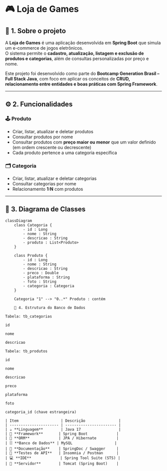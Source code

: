 # 🎮 Loja de Games

## 🧩 1. Sobre o projeto

A **Loja de Games** é uma aplicação desenvolvida em **Spring Boot** que simula um e-commerce de jogos eletrônicos.  
O sistema permite o **cadastro, atualização, listagem e exclusão de produtos e categorias**, além de consultas personalizadas por preço e nome.

Este projeto foi desenvolvido como parte do **Bootcamp Generation Brasil – Full Stack Java**, com foco em aplicar os conceitos de **CRUD, relacionamento entre entidades e boas práticas com Spring Framework**.

---

## ⚙️ 2. Funcionalidades

### 🕹️ Produto
- Criar, listar, atualizar e deletar produtos  
- Consultar produtos por nome  
- Consultar produtos com **preço maior ou menor** que um valor definido (em ordem crescente ou decrescente)  
- Cada produto pertence a uma categoria específica  

### 🗂️ Categoria
- Criar, listar, atualizar e deletar categorias  
- Consultar categorias por nome  
- Relacionamento **1:N** com produtos

---

## 🧱 3. Diagrama de Classes

```mermaid
classDiagram
    class Categoria {
        - id : Long
        - nome : String
        - descricao : String
        - produto : List<Produto>
    }

    class Produto {
        - id : Long
        - nome : String
        - descricao : String
        - preco : Double
        - plataforma : String
        - foto : String
        - categoria : Categoria
    }

    Categoria "1" --> "0..*" Produto : contém
    
    💾 4. Estrutura do Banco de Dados

Tabela: tb_categorias

id

nome

descricao

Tabela: tb_produtos

id

nome

descricao

preco

plataforma

foto

categoria_id (chave estrangeira)

| Item                   | Descrição               |
| ---------------------- | ----------------------- |
| ☕ **Linguagem**        | Java 17                 |
| 🌱 **Framework**       | Spring Boot             |
| 🧩 **ORM**             | JPA / Hibernate         |
| 🗄️ **Banco de Dados** | MySQL                   |
| 🧾 **Documentação**    | SpringDoc / Swagger     |
| 🧪 **Testes de API**   | Insomnia / Postman      |
| 💻 **IDE**             | Spring Tool Suite (STS) |
| 🚀 **Servidor**        | Tomcat (Spring Boot)    |

